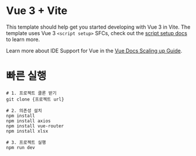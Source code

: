 # Vue 3 + Vite

This template should help get you started developing with Vue 3 in Vite. The template uses Vue 3 `<script setup>` SFCs, check out the [script setup docs](https://v3.vuejs.org/api/sfc-script-setup.html#sfc-script-setup) to learn more.

Learn more about IDE Support for Vue in the [Vue Docs Scaling up Guide](https://vuejs.org/guide/scaling-up/tooling.html#ide-support).


# 빠른 실행
```
# 1. 프로젝트 클론 받기
git clone {프로젝트 url}

# 2. 의존성 설치
npm install
npm install axios
npm install vue-router
npm install xlsx

# 3. 프로젝트 실행
npm run dev
```
